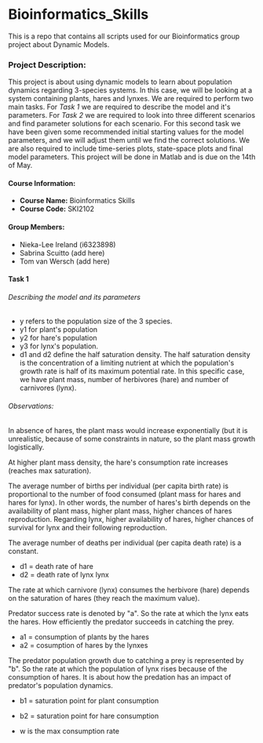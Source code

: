 # Bioinformatics_Skills

This is a repo that contains all scripts used for our Bioinformatics group project about Dynamic Models. 

### Project Description:  
This project is about using dynamic models to learn about population dynamics regarding 3-species systems. In this case, we will be looking at a system containing plants, hares and lynxes. We are required to perform two main tasks. For *Task 1* we are required to describe the model and it's parameters. For *Task 2* we are required to look into three different scenarios and find parameter solutions for each scenario. For this second task we have been given some recommended initial starting values for the model parameters, and we will adjust them until we find the correct solutions.  We are also required to include time-series plots, state-space plots and final model parameters. This project will be done in Matlab and is due on the 14th of May. 


#### Course Information:
- **Course Name:** Bioinformatics Skills
- **Course Code:** SKI2102

#### Group Members:
- Nieka-Lee Ireland (i6323898)  
- Sabrina Scuitto (add here)  
- Tom van Wersch (add here)  


#### Task 1
###### Describing the model and its parameters 

- y refers to the population size of the 3 species. 
- y1 for plant's population
- y2 for hare's population
- y3 for lynx's population.
- d1 and d2 define the half saturation density. The half saturation density is the concentration of a limiting nutrient at which the population's growth rate is half of its maximum potential rate. In this specific case, we have plant mass, number of herbivores (hare) and number of carnivores (lynx).

###### Observations:  
In absence of hares, the plant mass would increase exponentially (but it is unrealistic, because of some constraints in nature, so the plant mass growth logistically. 

At higher plant mass density, the hare's consumption rate increases (reaches max saturation).

The average number of births per individual (per capita birth rate) is proportional to the number of food consumed (plant mass for hares and hares for lynx). In other words, the number of hares's birth depends on the availability of plant mass, higher plant mass, higher chances of hares reproduction. Regarding lynx, higher availability of hares, higher chances of survival for lynx and their following reproduction.

The average number of deaths per individual (per capita death rate) is a constant.
- d1 = death rate of hare
- d2 = death rate of lynx lynx

The rate at which carnivore (lynx) consumes the herbivore (hare) depends on the saturation of hares (they reach the maximum value).

Predator success rate is denoted by "a". So the rate at which the lynx eats the hares. How efficiently the predator succeeds in catching the prey.
- a1 = consumption of plants by the hares
- a2 = cosumption of hares by the lynxes 

The predator population growth due to catching a prey is represented by "b". So the rate at which the population of lynx rises because of the consumption of hares. It is about how the predation has an impact of predator's population dynamics.
- b1 = saturation point for plant consumption  
- b2 = saturation point for hare consumption 


- w is the max consumption rate
